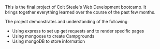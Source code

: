 This is the final project of Colt Steele's Web Development bootcamp. It brings together everything learned over the course of the past few months.

The project demonstrates and understanding of the following:
- Using express to set up get requests and to render specific pages
- Using mongoose to create Campgrounds
- Using mongoDB to store information